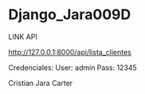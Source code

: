 # Django_Jara009D
LINK API

http://127.0.0.1:8000/api/lista_clientes

Credenciales:
User: admin
Pass: 12345


Cristian Jara Carter
